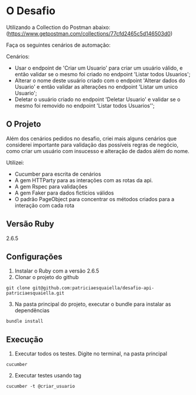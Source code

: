 # O Desafio
Utilizando a Collection do Postman abaixo:
(https://www.getpostman.com/collections/77cfd2465c5d146503d0)

Faça os seguintes cenários de automação:

Cenários:
* Usar o endpoint de 'Criar um Usuario' para criar um usuário válido, e então validar se o mesmo foi criado no endpoint 'Listar todos Usuarios';
* Alterar o nome deste usuário criado com o endpoint 'Alterar dados do Usuario' e então validar as alterações no endpoint 'Listar um unico Usuario';
* Deletar o usuário criado no endpoint 'Deletar Usuario' e validar se o mesmo foi removido no endpoint 'Listar todos Usuarios'';

## O Projeto

Além dos cenários pedidos no desafio, criei mais alguns cenários que considerei importante para validação das possíveis regras de negócio, como criar um usuário com insucesso e alteração de dados além do nome.

Utilizei: 

* Cucumber para escrita de cenários
* A gem HTTParty para as interações com as rotas da api.
* A gem Rspec para validações
* A gem Faker para dados fictícios válidos
* O padrão PageObject para concentrar os métodos criados para a interação com cada rota

## Versão Ruby
2.6.5

## Configurações

1. Instalar o Ruby com a versão 2.6.5
2. Clonar o projeto do github
```
git clone git@github.com:patriciaesquaiella/desafio-api-patriciaesquaiella.git
```
3. Na pasta principal do projeto, executar o bundle para instalar as dependências
```
bundle install
```

## Execução

1. Executar todos os testes. Digite no terminal, na pasta principal
```
cucumber
```
2. Executar testes usando tag
```
cucumber -t @criar_usuario
```
